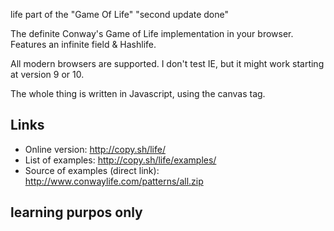 life part of the "Game Of Life"
"second update done"

The definite Conway's Game of Life implementation in your browser. Features an infinite field &amp; Hashlife.

All modern browsers are supported. I don't test IE, but it might work starting at version 9 or 10.

The whole thing is written in Javascript, using the canvas tag.


Links
-

- Online version: http://copy.sh/life/
- List of examples: http://copy.sh/life/examples/
- Source of examples (direct link): http://www.conwaylife.com/patterns/all.zip


## learning purpos only
